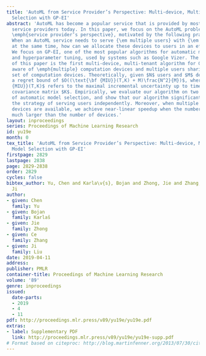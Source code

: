 ```yaml
---
title: 'AutoML from Service Provider’s Perspective: Multi-device, Multi-tenant Model
  Selection with GP-EI'
abstract: 'AutoML has become a popular service that is provided by most leading cloud
  service providers today. In this paper, we focus on the AutoML problem from the
  \emph{service provider’s perspective}, motivated by the following practical consideration:
  When an AutoML service needs to serve {\em multiple users} with {\em multiple devices}
  at the same time, how can we allocate these devices to users in an efficient way?
  We focus on GP-EI, one of the most popular algorithms for automatic model selection
  and hyperparameter tuning, used by systems such as Google Vizer. The technical contribution
  of this paper is the first multi-device, multi-tenant algorithm for GP-EI that is
  aware of \emph{multiple} computation devices and multiple users sharing the same
  set of computation devices. Theoretically, given $N$ users and $M$ devices, we obtain
  a regret bound of $O((\text{\bf {MIU}}(T,K) + M)\frac{N^2}{M})$, where $\text{\bf
  {MIU}}(T,K)$ refers to the maximal incremental uncertainty up to time $T$ for the
  covariance matrix $K$. Empirically, we evaluate our algorithm on two applications
  of automatic model selection, and show that our algorithm significantly outperforms
  the strategy of serving users independently. Moreover, when multiple computation
  devices are available, we achieve near-linear speedup when the number of users is
  much larger than the number of devices.'
layout: inproceedings
series: Proceedings of Machine Learning Research
id: yu19e
month: 0
tex_title: 'AutoML from Service Provider’s Perspective: Multi-device, Multi-tenant
  Model Selection with GP-EI'
firstpage: 2829
lastpage: 2838
page: 2829-2838
order: 2829
cycles: false
bibtex_author: Yu, Chen and Karla\v{s}, Bojan and Zhong, Jie and Zhang, Ce and Liu,
  Ji
author:
- given: Chen
  family: Yu
- given: Bojan
  family: Karlaš
- given: Jie
  family: Zhong
- given: Ce
  family: Zhang
- given: Ji
  family: Liu
date: 2019-04-11
address: 
publisher: PMLR
container-title: Proceedings of Machine Learning Research
volume: '89'
genre: inproceedings
issued:
  date-parts:
  - 2019
  - 4
  - 11
pdf: http://proceedings.mlr.press/v89/yu19e/yu19e.pdf
extras:
- label: Supplementary PDF
  link: http://proceedings.mlr.press/v89/yu19e/yu19e-supp.pdf
# Format based on citeproc: http://blog.martinfenner.org/2013/07/30/citeproc-yaml-for-bibliographies/
---
```

